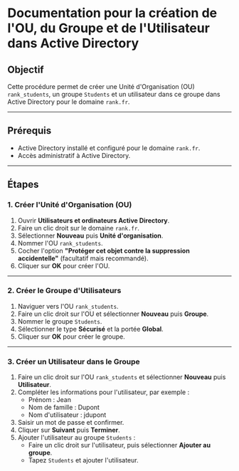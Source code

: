 # Documentation pour la création de l'OU, du Groupe et de l'Utilisateur dans Active Directory

## Objectif

Cette procédure permet de créer une Unité d'Organisation (OU) `rank_students`, un groupe `Students` et un utilisateur dans ce groupe dans Active Directory pour le domaine `rank.fr`.

---

## Prérequis

- Active Directory installé et configuré pour le domaine `rank.fr`.
- Accès administratif à Active Directory.

---

## Étapes

### 1. Créer l'Unité d'Organisation (OU)

1. Ouvrir **Utilisateurs et ordinateurs Active Directory**.
2. Faire un clic droit sur le domaine `rank.fr`.
3. Sélectionner **Nouveau** puis **Unité d'organisation**.
4. Nommer l'OU `rank_students`.
5. Cocher l'option **"Protéger cet objet contre la suppression accidentelle"** (facultatif mais recommandé).
6. Cliquer sur **OK** pour créer l'OU.

---

### 2. Créer le Groupe d'Utilisateurs

1. Naviguer vers l'OU `rank_students`.
2. Faire un clic droit sur l'OU et sélectionner **Nouveau** puis **Groupe**.
3. Nommer le groupe `Students`.
4. Sélectionner le type **Sécurisé** et la portée **Global**.
5. Cliquer sur **OK** pour créer le groupe.

---

### 3. Créer un Utilisateur dans le Groupe

1. Faire un clic droit sur l'OU `rank_students` et sélectionner **Nouveau** puis **Utilisateur**.
2. Compléter les informations pour l'utilisateur, par exemple :
   - Prénom : Jean
   - Nom de famille : Dupont
   - Nom d'utilisateur : jdupont
3. Saisir un mot de passe et confirmer.
4. Cliquer sur **Suivant** puis **Terminer**.
5. Ajouter l'utilisateur au groupe `Students` :
   - Faire un clic droit sur l'utilisateur, puis sélectionner **Ajouter au groupe**.
   - Tapez `Students` et ajouter l'utilisateur.

